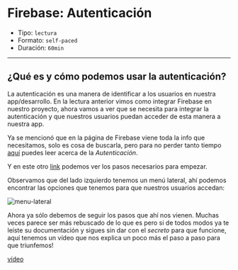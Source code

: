 # Firebase: Autenticación

- Tipo: `lectura`
- Formato: `self-paced`
- Duración: `60min`

***

## ¿Qué es y cómo podemos usar la autenticación?

La autenticación es una manera de identificar a los usuarios en nuestra
app/desarrollo. En la lectura anterior vimos como integrar Firebase en nuestro
proyecto, ahora vamos a ver que se necesita para integrar la autenticación y
que nuestros usuarios puedan acceder de esta manera a  nuestra app.

Ya se mencionó que en la página de Firebase viene toda la info que necesitamos,
solo es cosa de buscarla, pero para no perder tanto tiempo [aquí](https://firebase.google.com/docs/auth/?authuser=0)
puedes leer acerca de la *Autenticación*.

Y en este otro [link](https://firebase.google.com/docs/auth/web/start?authuser=0)
podemos ver los pasos necesarios para empezar.

Observamos que del lado izquierdo tenemos un menú lateral, ahí podemos
encontrar las opciones que tenemos para que nuestros usuarios accedan:

![menu-lateral](https://raw.githubusercontent.com/Laboratoria/bootcamp/4b5f150a38604e2f0854ec556edc48e53ef2b211/04-social-network/04-firebase-101/01-auth/images/menu-lateral.png)

Ahora ya sólo debemos de seguir los pasos que ahí nos vienen. Muchas veces
parece ser más rebuscado de lo que es pero si de todos modos ya te leíste su
documentación y sigues sin dar con el *secreto* para que funcione, aquí tenemos
un vídeo que nos explica un poco más el paso a paso para que triunfemos!

[vídeo](https://youtu.be/uRaeF7qtBXs)
